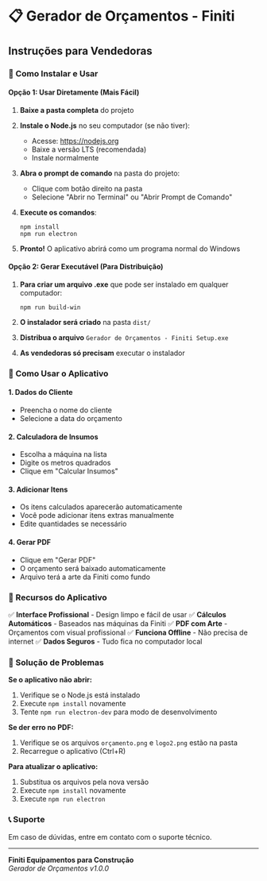 # 📋 Gerador de Orçamentos - Finiti
## Instruções para Vendedoras

### 🚀 Como Instalar e Usar

#### Opção 1: Usar Diretamente (Mais Fácil)
1. **Baixe a pasta completa** do projeto
2. **Instale o Node.js** no seu computador (se não tiver):
   - Acesse: https://nodejs.org
   - Baixe a versão LTS (recomendada)
   - Instale normalmente

3. **Abra o prompt de comando** na pasta do projeto:
   - Clique com botão direito na pasta
   - Selecione "Abrir no Terminal" ou "Abrir Prompt de Comando"

4. **Execute os comandos**:
   ```
   npm install
   npm run electron
   ```

5. **Pronto!** O aplicativo abrirá como um programa normal do Windows

#### Opção 2: Gerar Executável (Para Distribuição)
1. **Para criar um arquivo .exe** que pode ser instalado em qualquer computador:
   ```
   npm run build-win
   ```

2. **O instalador será criado** na pasta `dist/`
3. **Distribua o arquivo** `Gerador de Orçamentos - Finiti Setup.exe`
4. **As vendedoras só precisam** executar o instalador

### 📱 Como Usar o Aplicativo

#### 1. **Dados do Cliente**
- Preencha o nome do cliente
- Selecione a data do orçamento

#### 2. **Calculadora de Insumos**
- Escolha a máquina na lista
- Digite os metros quadrados
- Clique em "Calcular Insumos"

#### 3. **Adicionar Itens**
- Os itens calculados aparecerão automaticamente
- Você pode adicionar itens extras manualmente
- Edite quantidades se necessário

#### 4. **Gerar PDF**
- Clique em "Gerar PDF"
- O orçamento será baixado automaticamente
- Arquivo terá a arte da Finiti como fundo

### 🎯 Recursos do Aplicativo

✅ **Interface Profissional** - Design limpo e fácil de usar
✅ **Cálculos Automáticos** - Baseados nas máquinas da Finiti
✅ **PDF com Arte** - Orçamentos com visual profissional
✅ **Funciona Offline** - Não precisa de internet
✅ **Dados Seguros** - Tudo fica no computador local

### 🔧 Solução de Problemas

**Se o aplicativo não abrir:**
1. Verifique se o Node.js está instalado
2. Execute `npm install` novamente
3. Tente `npm run electron-dev` para modo de desenvolvimento

**Se der erro no PDF:**
1. Verifique se os arquivos `orçamento.png` e `logo2.png` estão na pasta
2. Recarregue o aplicativo (Ctrl+R)

**Para atualizar o aplicativo:**
1. Substitua os arquivos pela nova versão
2. Execute `npm install` novamente
3. Execute `npm run electron`

### 📞 Suporte
Em caso de dúvidas, entre em contato com o suporte técnico.

---
**Finiti Equipamentos para Construção**  
*Gerador de Orçamentos v1.0.0*